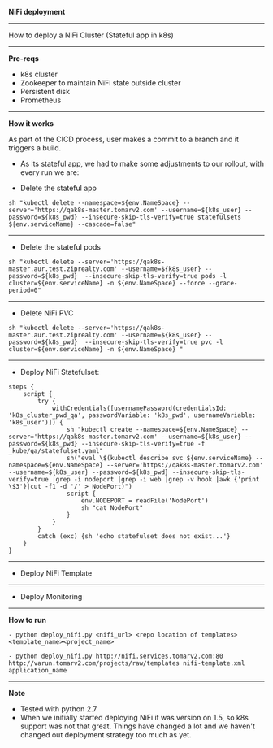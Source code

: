 
**NiFi deployment**
***

How to deploy a NiFi Cluster (Stateful app in k8s)
***

**Pre-reqs**
- k8s cluster
- Zookeeper to maintain NiFi state outside cluster
- Persistent disk
- Prometheus
***

**How it works**

As part of the CICD process, user makes a commit to a branch and it triggers a build.

- As its stateful app, we had to make some adjustments to our rollout, with every run we are:

 - Delete the stateful app

```sh "kubectl delete --namespace=${env.NameSpace} --server='https://qak8s-master.tomarv2.com' --username=${k8s_user} --password=${k8s_pwd} --insecure-skip-tls-verify=true statefulsets ${env.serviceName} --cascade=false"```

***

-  Delete the stateful pods

```sh "kubectl delete --server='https://qak8s-master.aur.test.ziprealty.com' --username=${k8s_user} --password=${k8s_pwd}  --insecure-skip-tls-verify=true pods -l cluster=${env.serviceName} -n ${env.NameSpace} --force --grace-period=0"```

***

- Delete NiFi PVC

```sh "kubectl delete --server='https://qak8s-master.aur.test.ziprealty.com' --username=${k8s_user} --password=${k8s_pwd}  --insecure-skip-tls-verify=true pvc -l cluster=${env.serviceName} -n ${env.NameSpace} "```

***

- Deploy NiFi Statefulset:

```
steps {
    script {
        try {
            withCredentials([usernamePassword(credentialsId: 'k8s_cluster_pwd_qa', passwordVariable: 'k8s_pwd', usernameVariable: 'k8s_user')]) {
                sh "kubectl create --namespace=${env.NameSpace} --server='https://qak8s-master.tomarv2.com' --username=${k8s_user} --password=${k8s_pwd} --insecure-skip-tls-verify=true -f _kube/qa/statefulset.yaml"
                sh("eval \$(kubectl describe svc ${env.serviceName} --namespace=${env.NameSpace} --server='https://qak8s-master.tomarv2.com' --username=${k8s_user} --password=${k8s_pwd} --insecure-skip-tls-verify=true |grep -i nodeport |grep -i web |grep -v hook |awk {'print \$3'}|cut -f1 -d '/' > NodePort)")
                script {
                    env.NODEPORT = readFile('NodePort')
                    sh "cat NodePort"
                }
            }
        }
        catch (exc) {sh 'echo statefulset does not exist...'}
    }
}
```
***

- Deploy NiFi Template

***

- Deploy Monitoring

***

**How to run**

    - python deploy_nifi.py <nifi_url> <repo location of templates> <template_name><project_name>
    
    - python deploy_nifi.py http://nifi.services.tomarv2.com:80 http://varun.tomarv2.com/projects/raw/templates nifi-template.xml application_name

***
   
**Note**

- Tested with python 2.7
- When we initially started deploying NiFi it was version on 1.5, so k8s support was not that great.
Things have changed a lot and we haven't changed out deployment strategy too much as yet.

